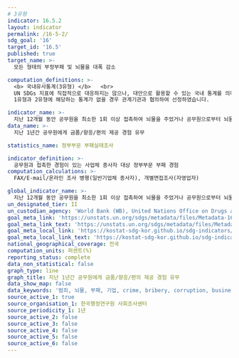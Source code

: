 ```yaml
---
# 3유형
indicator: 16.5.2
layout: indicator
permalink: /16-5-2/
sdg_goal: '16'
target_id: '16.5'
published: true
target_name: >-
  모든 형태의 부정부패 및 뇌물을 대폭 감소

computation_definitions: >-
  <b> 국내유사통계(3유형) </b>   <br>
  UN SDGs 지표에 직접적으로 대응하지는 않으나, 대안으로 활용할 수 있는 국내 통계를 의미합니다.    <br> 
  1유형과 2유형에 해당하는 통계가 없을 경우 관계기관과 협의하여 선정하였습니다.  

indicator_name: >-
  지난 12개월 동안 공무원을 최소한 1회 이상 접촉하여 뇌물을 주었거나 공무원으로부터 뇌물을 요구받았던 기업의 비율
data_name: >-
  지난 1년간 공무원에게 금품/향응/편의 제공 경험 유무

statistics_name: 정부부문 부패실태조사

indicator_definition: >-
  공무원과 접촉한 경험이 있는 사업체 종사자 대상 정부부문 부패 경험
computation_calculations: >-
  FAX/E-mail/온라인 조사 병행(일반기업체 종사자), 개별면접조사(자영업자) 

global_indicator_name: >-
  지난 12개월 동안 공무원을 최소한 1회 이상 접촉하여 뇌물을 주었거나 공무원으로부터 뇌물을 요구받았던 기업의 비율
un_designated_tier: II
un_custodian_agency: 'World Bank (WB), United Nations Office on Drugs and Crime (UNODC)'
goal_meta_link: 'https://unstats.un.org/sdgs/metadata/files/Metadata-16-05-02.pdf'
goal_meta_link_text: 'https://unstats.un.org/sdgs/metadata/files/Metadata-16-05-02.pdf'
goal_meta_local_link: 'https://kostat-sdg-kor.github.io/sdg-indicators/public/data/Metadata-16-05-02_KOR.pdf'
goal_meta_local_link_text: 'https://kostat-sdg-kor.github.io/sdg-indicators/public/data/Metadata-16-05-02_KOR.pdf'
national_geographical_coverage: 전국
computation_units: 퍼센트(%)
reporting_status: complete
data_non_statistical: false
graph_type: line
graph_title: 지난 1년간 공무원에게 금품/향응/편의 제공 경험 유무
data_show_map: false
data_keywords: '범죄, 뇌물, 부패, 기업, crime, bribery, corruption, business'
source_active_1: true
source_organisation_1: 한국행정연구원 사회조사센터
source_periodicity_1: 1년
source_active_2: false
source_active_3: false
source_active_4: false
source_active_5: false
source_active_6: false
---
```

